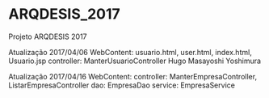 # ARQDESIS_2017
Projeto ARQDESIS 2017

Atualização 2017/04/06
WebContent: usuario.html, user.html, index.html, Usuario.jsp
controller: ManterUsuarioController
Hugo Masayoshi Yoshimura

Atualização 2017/04/16
WebContent: 
controller: ManterEmpresaController, ListarEmpresaController
dao:        EmpresaDao
service:    EmpresaService

